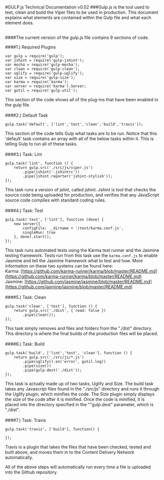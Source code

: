 #GULP.js Technical Documentation v0.02
###Gulp.js is the tool used to test, clean and build the Viper files to be used in production.  This document explains what elements are contained within the Gulp file and what each element does.

<br>
####The current version of the gulp.js file contains 9 sections of code.

####1.) Required Plugins

```
var gulp = require('gulp');
var jshint = require('gulp-jshint');
var mocha = require('gulp-mocha');
var clean = require('gulp-clean');
var uglify = require('gulp-uglify');
var size = require('gulp-size');
var karma = require('karma');
var server = require('karma').Server;
var gutil = require('gulp-util');
```
This section of the code shows all of the plug-ins that have been enabled in the gulp file.
<br><br>
####2.) Default Task

```
gulp.task('default', ['lint','test','clean','build','travis']);
```
This section of the code tells Gulp what tasks are to be run.  Notice that this 'default' task contains an array with all of the below tasks within it.  This is telling Gulp to run all of these tasks.
<br><br>
####3.) Task: Lint 

```
gulp.task('lint', function () {
    return gulp.src('./src/js/viper.js')
        .pipe(jshint('.jshintrc'))
        .pipe(jshint.reporter('jshint-stylish'));
});
```
This task runs a version of jslint, called jshint.  Jshint is tool that checks the source code being uploaded for production, and verifies that any JavaScript source code complies with standard coding rules.
<br><br>
####4.) Task: Test

```
gulp.task('test', ['lint'], function (done) {
    new server({
        configFile: __dirname + '/test/karma.conf.js',
        singleRun: true
    }, done).start();
});
```
This task runs automated tests using the Karma test runner and the Jasmine testing framework.  Tests run from this task use the `karma.conf.js` to enable Jasmine and tell the Jasmine framework what to test and how.  More information on these two systems can be found here:<br>
Karma:  [https://github.com/karma-runner/karma/blob/master/README.md](https://github.com/karma-runner/karma/blob/master/README.md)<br>
Jasmine:  [https://github.com/jasmine/jasmine/blob/master/README.md](https://github.com/jasmine/jasmine/blob/master/README.md)
<br><br>
####5.) Task: Clean

```
gulp.task('clean', ['test'], function () {
    return gulp.src('./dist', { read: false })
        .pipe(clean());
});
```
This task simply removes and files and folders from the "./dist" directory.  This directory is where the final builds of the production files will be placed.
<br><br>
####6.) Task: Build

```
gulp.task('build', ['lint','test', 'clean'], function () {
    return gulp.src('./src/js/*.js')
        .pipe(uglify().on('error', gutil.log))
        .pipe(size())
        .pipe(gulp.dest('./dist'));
});
```
This task is actually made up of two tasks, Uglify and Size.  The build task takes any Javascript files found in the "./src/js" directory and runs it through the Uglify plugin, which minifies the code.  The Size plugin simply displays the size of the code after it is minified.  Once the code is minified, it is placed into the directory specified in the ""gulp.dest" parameter, which is "./dist".
<br><br>
####7.) Task: Travis

```
gulp.task('travis', ['build'], function() {

});
```

Travis is a plugin that takes the files that have been checked, tested and built above, and moves them in to the Content Delivery Network automatically.

All of the above steps will automatically run every time a file is uploaded into the Github repository. 
